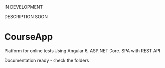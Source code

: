 IN DEVELOPMENT

DESCRIPTION SOON

# CourseApp
Platform for online tests
Using Angular 6, ASP.NET Core. SPA with REST API 


Documentation ready - check the folders
